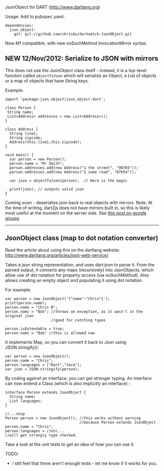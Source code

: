 JsonObject for DART (http://www.dartlang.org)

Usage: Add to pubspec.yaml:

    dependencies:
      json_object: 
        git: git://github.com/chrisbu/dartwatch-JsonObject.git

Now *M1* compatible, with new noSuchMethod InvocationMirror syntax.

## NEW 12/Nov/2012: Serialize to JSON with mirrors

This does not use the JsonObject class itself - instead, it is a top-level
function called `objectToJson` which will serialize an Object, a List of objects
or a map of objects that have String keys.

Example: 
  
    import 'package:json_object/json_object.dart';

    class Person {
     String name;
     List<Address> addresses = new List<Address>();
    }

    class Address {
      String line1;
      String zipcode;
      Address(this.line1,this.zipcode);
    }

    void main() {
      var person = new Person();
      person.name = "Mr Smith";
      person.addresses.add(new Address("1 the street", "98765"));
      person.addresses.add(new Address("2 some road", "87654"));
   
      var json = objectToJson(person);  // Here is the magic
   
      print(json); // outputs valid json  
    }
   
   
Coming soon - deserialize json back to real objects with mirrors.
Note: At the time of writing, dart2js does not have mirrors built in, so this
is likely most useful at the moment on the server side.  See [this post on google groups](https://groups.google.com/a/dartlang.org/forum/#!topic/misc/6SwESxJS4F4) 

----

## JsonObject class (map to dot notation converter)

Read the article about using this on the dartlang website: http://www.dartlang.org/articles/json-web-service/

Takes a json string representation, and uses dart:json to parse it.
From the parsed output, it converts any maps (recursively) into 
JsonObjects, which allow use of dot notation for property access 
(via noSuchMethod).    Also allows creating an empty object and populating
it using dot notation.

For example:

    var person = new JsonObject('{"name":"Chris"}');
    print(person.name);
    person.name = "Chris B";
    person.namz = "Bob"; //throws an exception, as it wasn't in the original json
                         //good for catching typos
                          
    person.isExtendable = true;
    person.namz = "Bob" //this is allowed now
    
It implements Map, so you can convert it back to Json using JSON.stringify():
    
    var person = new JsonObject();
    person.name = "Chris";
    person.languages = ["Dart","Java"];
    var json = JSON.stringify(person);

By coding against an interface, you can get stronger typing.
An interface can now extend a Class (which is also implicitly an interface) :

    interface Person extends JsonObject { 
      String name;
      List languages;
    }
    
    //...snip
    Person person = new JsonObject(); //this works without warning
                                      //because Person extends JsonObject
    person.name = "Chris";
    person.languages = //etc...  
    //will get strongly type checked.

Take a look at the unit tests to get an idea of how you can use it.


TODO:
* I still feel that there aren't enough tests - let me know if it works for you.
